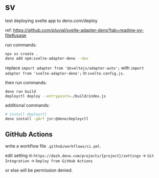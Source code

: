 # sv

test deploying svelte app to deno.com/deploy

ref: <https://github.com/pluvial/svelte-adapter-deno?tab=readme-ov-file#usage>

run commands:

```sh
npx sv create .
deno add npm:svelte-adapter-deno --dev
```

replace `import adapter from '@sveltejs/adapter-auto';` with
`import adapter from 'svelte-adapter-deno';` in `svelte.config.js`.

then run commands:

```sh
deno run build
deployctl deploy --entrypoint=./build/index.js
```

additional commands:

```sh
# install deployctl
deno install -gArf jsr:@deno/deployctl
```

## GitHub Actions

write a workflow file `.github/workflows/ci.yml`.

edit setting in `https://dash.deno.com/projects/{project}/settings`
 -> `Git Integration` -> `Deploy from GitHub Actions`

or else will be permission denied.
